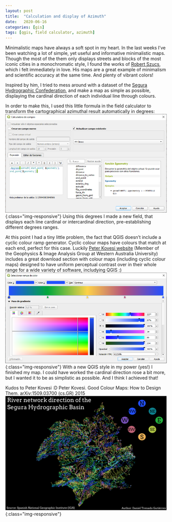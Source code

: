 ```yaml
---
layout: post
title:  "Calculation and display of Azimuth"
date:   2020-06-16 
categories: [gis]
tags: [qgis, field calculator, azimuth]
---
```


Minimalistic maps have always a soft spot in my heart. In the last weeks I’ve been watching a lot of simple, yet useful and informative minimalistic maps. Though the most of the them only displays  streets and blocks of the most iconic cities in a monochromatic style, I found the works of [Robert Szucs], which i felt immediately in love. His maps are a great example of minimalism and scientific accuracy at the same time. And plenty of vibrant colors!

Inspired by him, I tried to mess around with a dataset of the [Segura Hydrographic Confederation], and make a map as simple as possible, displaying the cardinal direction of each individual line through colours.

In order to make this, I used this little formula in the field calculator to transform the cartographical azimuthal result automatically in degrees:
![field calculator](/static/projects/direccion_cuencas_segura_1.png){:class="img-responsive"}
Using this degrees I made a new field, that displays each line cardinal or intercardinal direction, pre-establishing different degrees ranges. 

At this point I had a tiny little problem, the fact that QGIS doesn’t include a cyclic colour ramp generator. Cyclic colour maps have colours that match at each end, perfect for this case. Luckily [Peter Kovesi website] (Member of the Geophysics & Image Analysis Group at Western Australia University) includes a great download section with colour maps (including cyclic colour maps) designed to have uniform perceptual contrast over in their whole range for a wide variety of software, includying QGIS :)
![Cyclic colour](/static/projects/direccion_cuencas_segura_2.png){:class="img-responsive"}
With a new QGIS style in my power (yes!) I finished my map. I could have worked the cardinal direction rose a bit more, but I wanted it to be as simplistic as possible. And I think I achieved that!



Kudos to Peter Kovesi :D
Peter Kovesi. Good Colour Maps: How to Design Them.
arXiv:1509.03700 (cs.GR) 2015
![map](/static/projects/direccion_cuencas_segura.png){:class="img-responsive"}


[Robert Szucs]: https://grasshoppergeography.com/
[Segura Hydrographic Confederation]: https://es.wikipedia.org/wiki/Confederaci%C3%B3n_Hidrogr%C3%A1fica_del_Segura
[Peter Kovesi website]: https://peterkovesi.com/
